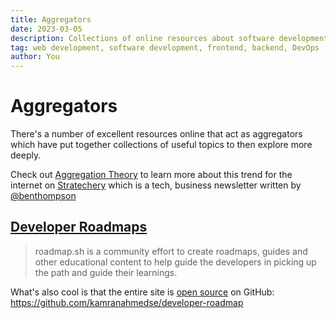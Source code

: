 ```yaml
---
title: Aggregators
date: 2023-03-05
description: Collections of online resources about software development
tag: web development, software development, frontend, backend, DevOps
author: You
---
```


# Aggregators

There's a number of excellent resources online that act as aggregators which have put together
collections of useful topics to then explore more deeply.

Check out [Aggregation Theory](https://stratechery.com/aggregation-theory/) to learn more about this
trend for the internet on [Stratechery](https://stratechery.com/) which is
a tech, business newsletter written by [@benthompson](https://twitter.com/benthompson)

## [Developer Roadmaps](https://roadmap.sh/)

> roadmap.sh is a community effort to create roadmaps, guides and other educational content to help guide the developers in picking up the path and guide their learnings.

What's also cool is that the entire site is [open source](https://en.wikipedia.org/wiki/Open_source) on GitHub: https://github.com/kamranahmedse/developer-roadmap
